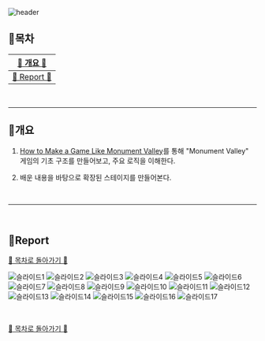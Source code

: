 ![header](https://capsule-render.vercel.app/api?type=waving&color=gradient&customColorList=1&height=300&section=header&text=Analyze%20Monument%20Valley&fontSize=60&fontColor=FFF)

## 🌙목차

| [🦜 개요 🦜](#개요) |
| :---: |
| [📔 Report 📔](#report) |

<br>

* * *

## 🦜개요

1. [How to Make a Game Like Monument Valley](https://www.kodeco.com/13582558-how-to-make-a-game-like-monument-valley)를 통해 "Monument Valley" 게임의 기초 구조를 만들어보고, 주요 로직을 이해한다.

2. 배운 내용을 바탕으로 확장된 스테이지를 만들어본다.

<br>

* * *

<br>

## 📔Report

[🌙 목차로 돌아가기 🌙](#목차)

![슬라이드1](https://github.com/j-miiin/AnalyzeMonumentValley/assets/62470991/e1dcbadc-9813-49da-9008-4688f66c9bf7)
![슬라이드2](https://github.com/j-miiin/AnalyzeMonumentValley/assets/62470991/b3e579dc-a2f1-4b80-a437-f088d379b50d)
![슬라이드3](https://github.com/j-miiin/AnalyzeMonumentValley/assets/62470991/c50cd53f-042a-493b-8492-26eaf7bc869c)
![슬라이드4](https://github.com/j-miiin/AnalyzeMonumentValley/assets/62470991/9f31e7c3-3228-482b-ab75-f0e9d6b1ae82)
![슬라이드5](https://github.com/j-miiin/AnalyzeMonumentValley/assets/62470991/c228a5fc-f7bd-4d9d-9501-bfce8c64faf1)
![슬라이드6](https://github.com/j-miiin/AnalyzeMonumentValley/assets/62470991/5b0fb844-4a38-4eaf-b39d-2d969f9ff3ca)
![슬라이드7](https://github.com/j-miiin/AnalyzeMonumentValley/assets/62470991/f50294cf-8de2-4717-bcd1-825aa5df876f)
![슬라이드8](https://github.com/j-miiin/AnalyzeMonumentValley/assets/62470991/2105b2a9-8f26-46d8-a3b2-1265d46d1c01)
![슬라이드9](https://github.com/j-miiin/AnalyzeMonumentValley/assets/62470991/1a773b5d-4ffa-42aa-8f10-7e37af720fc1)
![슬라이드10](https://github.com/j-miiin/AnalyzeMonumentValley/assets/62470991/092f80ee-78e1-4ee5-bfe3-df17dcef6e98)
![슬라이드11](https://github.com/j-miiin/AnalyzeMonumentValley/assets/62470991/d6b1de38-93dd-499c-b426-4c05ad33f77a)
![슬라이드12](https://github.com/j-miiin/AnalyzeMonumentValley/assets/62470991/246c2acc-787d-4a54-9ea6-d16fcffdb80b)
![슬라이드13](https://github.com/j-miiin/AnalyzeMonumentValley/assets/62470991/53d032ec-f61e-4d52-b343-af2bd0d57d87)
![슬라이드14](https://github.com/j-miiin/AnalyzeMonumentValley/assets/62470991/e6dee4e0-ff00-417c-afa6-b16a9ace1e9a)
![슬라이드15](https://github.com/j-miiin/AnalyzeMonumentValley/assets/62470991/3f939932-1ce2-46b5-92f2-55bc2be0ac1f)
![슬라이드16](https://github.com/j-miiin/AnalyzeMonumentValley/assets/62470991/514012dd-ca70-48ce-81df-2f7fd5ed8089)
![슬라이드17](https://github.com/j-miiin/AnalyzeMonumentValley/assets/62470991/88c44c36-0a9c-4ada-b93c-db0ccb068210)

<br>

[🌙 목차로 돌아가기 🌙](#목차)